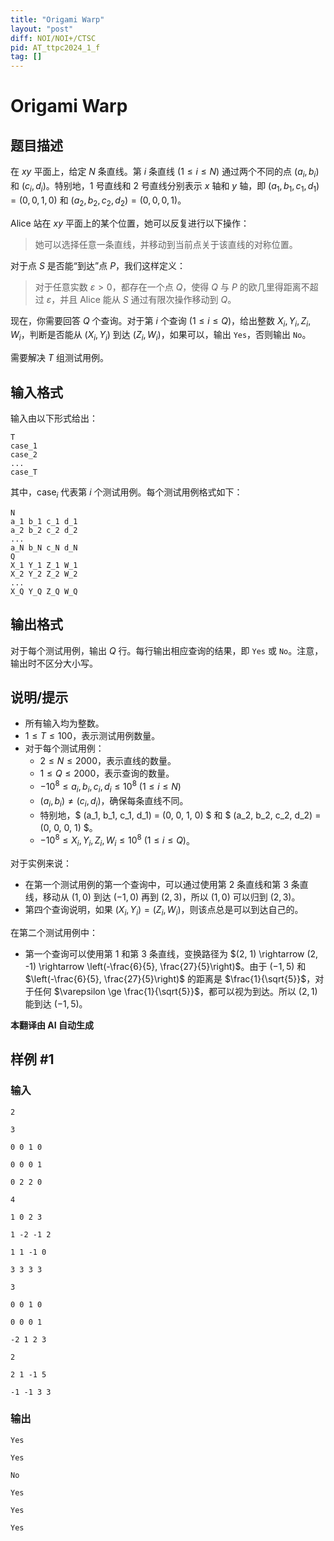 ```yaml
---
title: "Origami Warp"
layout: "post"
diff: NOI/NOI+/CTSC
pid: AT_ttpc2024_1_f
tag: []
---
```


# Origami Warp

## 题目描述

在 $xy$ 平面上，给定 $N$ 条直线。第 $i$ 条直线 $(1 \le i \le N)$ 通过两个不同的点 $(a_i, b_i)$ 和 $(c_i, d_i)$。特别地，$1$ 号直线和 $2$ 号直线分别表示 $x$ 轴和 $y$ 轴，即 $(a_1, b_1, c_1, d_1) = (0, 0, 1, 0)$ 和 $(a_2, b_2, c_2, d_2) = (0, 0, 0, 1)$。

Alice 站在 $xy$ 平面上的某个位置，她可以反复进行以下操作：

> 她可以选择任意一条直线，并移动到当前点关于该直线的对称位置。

对于点 $S$ 是否能“到达”点 $P$，我们这样定义：

> 对于任意实数 $\varepsilon > 0$，都存在一个点 $Q$，使得 $Q$ 与 $P$ 的欧几里得距离不超过 $\varepsilon$，并且 Alice 能从 $S$ 通过有限次操作移动到 $Q$。

现在，你需要回答 $Q$ 个查询。对于第 $i$ 个查询 $(1 \le i \le Q)$，给出整数 $X_i, Y_i, Z_i, W_i$，判断是否能从 $(X_i, Y_i)$ 到达 $(Z_i, W_i)$，如果可以，输出 `Yes`，否则输出 `No`。

需要解决 $T$ 组测试用例。

## 输入格式

输入由以下形式给出：

```
T
case_1
case_2
...
case_T
```

其中，$\text{case}_i$ 代表第 $i$ 个测试用例。每个测试用例格式如下：

```
N
a_1 b_1 c_1 d_1
a_2 b_2 c_2 d_2
...
a_N b_N c_N d_N
Q
X_1 Y_1 Z_1 W_1
X_2 Y_2 Z_2 W_2
...
X_Q Y_Q Z_Q W_Q
```

## 输出格式

对于每个测试用例，输出 $Q$ 行。每行输出相应查询的结果，即 `Yes` 或 `No`。注意，输出时不区分大小写。

## 说明/提示

- 所有输入均为整数。
- $1 \le T \le 100$，表示测试用例数量。
- 对于每个测试用例：
  - $2 \le N \le 2000$，表示直线的数量。
  - $1 \le Q \le 2000$，表示查询的数量。
  - $-10^8 \le a_i, b_i, c_i, d_i \le 10^8 \ (1 \le i \le N)$
  - $(a_i, b_i) \ne (c_i, d_i)$，确保每条直线不同。
  - 特别地，$ (a_1, b_1, c_1, d_1) = (0, 0, 1, 0) $ 和 $ (a_2, b_2, c_2, d_2) = (0, 0, 0, 1) $。
  - $-10^8 \le X_i, Y_i, Z_i, W_i \le 10^8 \ (1 \le i \le Q)$。

对于实例来说：

- 在第一个测试用例的第一个查询中，可以通过使用第 $2$ 条直线和第 $3$ 条直线，移动从 $(1, 0)$ 到达 $(-1, 0)$ 再到 $(2, 3)$，所以 $(1, 0)$ 可以归到 $(2, 3)$。
- 第四个查询说明，如果 $(X_i, Y_i) = (Z_i, W_i)$，则该点总是可以到达自己的。

在第二个测试用例中：

- 第一个查询可以使用第 $1$ 和第 $3$ 条直线，变换路径为 $(2, 1) \rightarrow (2, -1) \rightarrow \left(-\frac{6}{5}, \frac{27}{5}\right)$。由于 $(-1, 5)$ 和 $\left(-\frac{6}{5}, \frac{27}{5}\right)$ 的距离是 $\frac{1}{\sqrt{5}}$，对于任何 $\varepsilon \ge \frac{1}{\sqrt{5}}$，都可以视为到达。所以 $(2, 1)$ 能到达 $(-1, 5)$。

 **本翻译由 AI 自动生成**

## 样例 #1

### 输入

```
2
3
0 0 1 0
0 0 0 1
0 2 2 0
4
1 0 2 3
1 -2 -1 2
1 1 -1 0
3 3 3 3
3
0 0 1 0
0 0 0 1
-2 1 2 3
2
2 1 -1 5
-1 -1 3 3
```

### 输出

```
Yes
Yes
No
Yes
Yes
Yes
```

